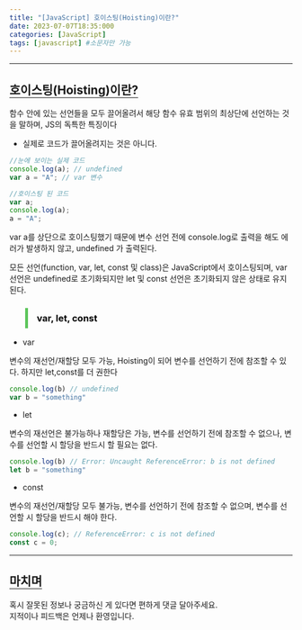 ```yaml
---
title: "[JavaScript] 호이스팅(Hoisting)이란?"
date: 2023-07-07T18:35:000
categories: [JavaScript]
tags: [javascript] #소문자만 가능
---
```


---

## <b style="border-bottom:2px solid gray" class="h2">호이스팅(Hoisting)이란?</b>

함수 안에 있는 선언들을 모두 끌어올려서 해당 함수 유효 범위의 최상단에 선언하는 것을 말하며, JS의 독특한 특징이다

- 실제로 코드가 끌어올려지는 것은 아니다.

```js
//눈에 보이는 실제 코드
console.log(a); // undefined
var a = "A"; // var 변수 
```

```js
//호이스팅 된 코드
var a; 
console.log(a);
a = "A";
```

var a를 상단으로 호이스팅했기 때문에 변수 선언 전에 console.log로 출력을 해도 에러가 발생하지 않고, undefined 가 출력된다.

모든 선언(function, var, let, const 및 class)은 JavaScript에서 호이스팅되며, var 선언은 undefined로 초기화되지만 let 및 const 선언은 초기화되지 않은 상태로 유지된다.

<h3><blockquote style="color:black; padding: 0.5rem 1rem; border-left: 5px solid #5cc55b;">var, let, const</blockquote></h3>

- var

변수의 재선언/재할당 모두 가능, Hoisting이 되어 변수를 선언하기 전에 참조할 수 있다. 하지만 let,const를 더 권한다

```js
console.log(b) // undefined
var b = "something"
```

- let

변수의 재선언은 불가능하나 재할당은 가능, 변수를 선언하기 전에 참조할 수 없으나, 변수를 선언할 시 할당을 반드시 할 필요는 없다.

```js
console.log(b) // Error: Uncaught ReferenceError: b is not defined
let b = "something"
```

- const

변수의 재선언/재할당 모두 불가능, 변수를 선언하기 전에 참조할 수 없으며, 변수를 선언할 시 할당을 반드시 해야 한다.

```js
console.log(c); // ReferenceError: c is not defined
const c = 0;
```

---

## <b style="border-bottom:2px solid gray"><b>마치며</b></b>

<P>혹시 잘못된 정보나 궁금하신 게 있다면 편하게 댓글 달아주세요.<br/>
지적이나 피드백은 언제나 환영입니다.</p>

